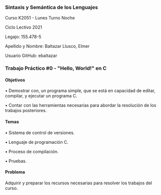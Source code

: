 <h3> Sintaxis y Semántica de los Lenguajes </h3>

Curso K2051 - Lunes Turno Noche

Ciclo Lectivo 2021

Legajo: 155.478-5

Apellido y Nombre: Baltazar Llusco, Elmer

Usuario GitHub: ebaltazar

<h3> Trabajo Práctico #0 - "Hello, World!" en C</h3>

<h4> Objetivos </h4>

• Demostrar con, un programa simple, que se está en capacidad de editar,
compilar, y ejecutar un programa C.

• Contar con las herramientas necesarias para abordar la resolución de los
trabajos posteriores.

<h4> Temas </h4>

• Sistema de control de versiones.

• Lenguaje de programación C.

• Proceso de compilación.

• Pruebas.

<h4> Problema </h4>

Adquirir y preparar los recursos necesarias para resolver los trabajos del curso.
